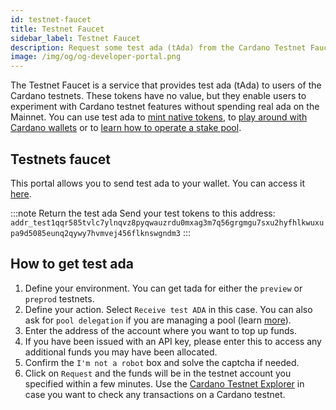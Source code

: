 ```yaml
---
id: testnet-faucet
title: Testnet Faucet
sidebar_label: Testnet Faucet
description: Request some test ada (tAda) from the Cardano Testnet Faucet.
image: /img/og/og-developer-portal.png
--- 
```


The Testnet Faucet is a service that provides test ada (tAda) to users of the Cardano testnets. These tokens have no value, but they enable users to experiment with Cardano testnet features without spending real ada on the Mainnet. You can use test ada to [mint native tokens](../native-tokens/minting), to [play around with Cardano wallets](creating-wallet-faucet) or to [learn how to operate a stake pool](../operate-a-stake-pool/).

## Testnets faucet

This portal allows you to send test ada to your wallet. You can access it [here](https://docs.cardano.org/cardano-testnet/tools/faucet).

:::note Return the test ada
Send your test tokens to this address: `addr_test1qqr585tvlc7ylnqvz8pyqwauzrdu0mxag3m7q56grgmgu7sxu2hyfhlkwuxupa9d5085eunq2qywy7hvmvej456flknswgndm3`
:::

## How to get test ada 
1. Define your environment. You can get tada for either the `preview` or `preprod` testnets.
2. Define your action. Select `Receive test ADA` in this case. You can also ask for `pool delegation` if you are managing a pool (learn [more](https://developers.cardano.org/docs/operate-a-stake-pool/)).
3. Enter the address of the account where you want to top up funds.
4. If you have been issued with an API key, please enter this to access any additional funds you may have been allocated.
5. Confirm the `I'm not a robot` box and solve the captcha if needed.
6. Click on `Request` and the funds will be in the testnet account you specified within a few minutes. Use the [Cardano Testnet Explorer](https://explorer.cardano-testnet.iohkdev.io/) in case you want to check any transactions on a Cardano testnet.

<!-- Commented iframe, but please feel free to test the w x h to fit it to the browser -->
<!-- <div id="faucetcontainer">
<iframe name="iframe" height="500" width="150%" src="https://testnets.cardano.org/en/testnets/cardano/tools/faucet/" class="faucet"></iframe>
</div> -->




